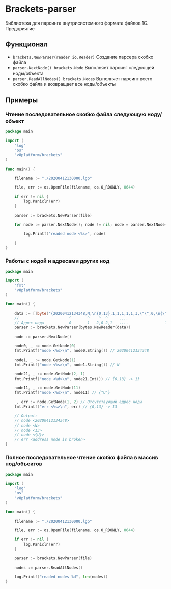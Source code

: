 # Brackets-parser
Библиотека для парсинга внутрисистемного формата файлов 1С. Предприятие

## Функционал

* `brackets.NewParser(reader io.Reader)` Создание парсера скобко файла
* `parser.NextNode() brackets.Node` Выполняет парсинг следующей ноды/объекта
* `parser.ReadAllNodes() brackets.Nodes` Выполняет парсинг всего скобко файла и возвращает все ноды/объекты 

## Примеры

### Чтение последовательное скобко файла следующую ноду/объект
```go
package main

import (
	"log"
	"os"
	"v8platform/brackets"
)

func main() {

	filename := "./20200412130000.lgp"

	file, err := os.OpenFile(filename, os.O_RDONLY, 0644)

	if err != nil {
		log.Panicln(err)
	}

	parser := brackets.NewParser(file)

	for node := parser.NextNode(); node != nil; node = parser.NextNode() {

		log.Printf("readed node <%s>", node)

	}
}

```

### Работы с нодой и адресами других нод
```go
package main

import (
	"fmt"
	"v8platform/brackets"
)

func main() {

	data := []byte("{20200412134348,N,\n{0,13},1,1,1,1,1,I,\"\",0,\n{\"U\"},\"\",1,1,0,1,0,\n{0}\n}")
	//                      ^       ^    ^  ^     ....                 ^
	// Адрес ноды           0       1   2,0 2,1   ....                11,0
	parser := brackets.NewParser(bytes.NewReader(data))

	node := parser.NextNode()

	node0, _ := node.GetNode(0)
	fmt.Printf("node <%s>\n", node0.String()) // 20200412134348

	node1, _ := node.GetNode(1)
	fmt.Printf("node <%s>\n", node1.String()) // N

	node21, _ := node.GetNode(2, 1)
	fmt.Printf("node <%d>\n", node21.Int()) // {0,13} -> 13

	node11, _ := node.GetNode(11)
	fmt.Printf("node <%s>\n", node11) // {"U"}

	_, err := node.GetNode(1, 2) // Отсутствующий адрес ноды
	fmt.Printf("err <%s>\n", err) // {0,13} -> 13

	// Output:
	// node <20200412134348>
	// node <N>
	// node <13>
	// node <{U}>
	// err <address node is broken>
}

```

### Полное последовательное чтение скобко файла в массив нод/объектов
```go
package main

import (
	"log"
	"os"
	"v8platform/brackets"
)

func main() {

	filename := "./20200412130000.lgp"

	file, err := os.OpenFile(filename, os.O_RDONLY, 0644)

	if err != nil {
		log.Panicln(err)
	}

	parser := brackets.NewParser(file)

	nodes := parser.ReadAllNodes()

	log.Printf("readed nodes %d", len(nodes))
}

```